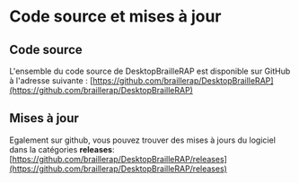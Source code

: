 # Code source et mises à jour

## Code source
L'ensemble du code source de DesktopBrailleRAP est disponible sur GitHub à l'adresse suivante : [https://github.com/braillerap/DesktopBrailleRAP](https://github.com/braillerap/DesktopBrailleRAP)

## Mises à jour
Egalement sur github, vous pouvez trouver des mises à jours du logiciel dans la catégories **releases**: [https://github.com/braillerap/DesktopBrailleRAP/releases](https://github.com/braillerap/DesktopBrailleRAP/releases)


